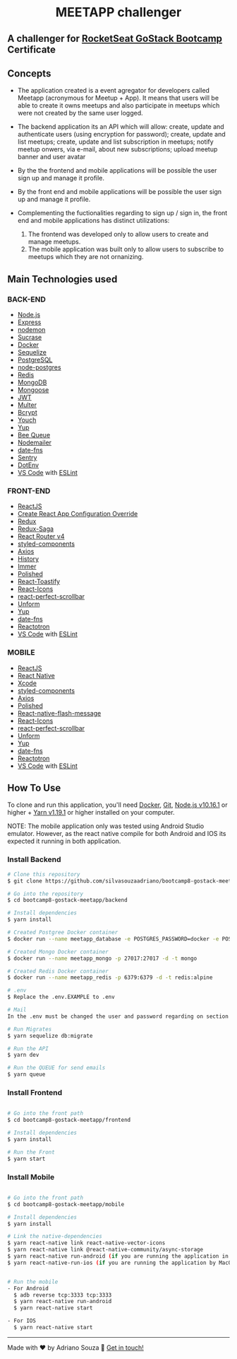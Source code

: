 <h1 align="center">
    MEETAPP challenger
</h1>


## A challenger for [RocketSeat GoStack Bootcamp](https://rocketseat.com.br/bootcamp) Certificate


## Concepts

- The application created is a event agregator for developers called Meetapp (acronymous for Meetup + App). It means that users will be able to create it owns meetups and also participate in meetups which were not created by the same user logged.
- The backend application its an API which will allow: create, update and authenticate users (using encryption for password); create, update and list meetups; create, update and list subscription in meetups; notify meetup onwers, via e-mail, about new subscriptions; upload meetup banner and user avatar
- By the the frontend and mobile applications will be possible the user sign up and manage it profile.
- By the front end and mobile applications will be possible the user sign up and manage it profile.
- Complementing the fuctionalities regarding to sign up / sign in, the front end and mobile applications has distinct utilizations:

  1) The frontend was developed only to allow users to create and manage meetups.
  2) The mobile application was built only to allow users to subscribe to meetups which they are not ornanizing.

## Main Technologies used

### BACK-END
-   [Node.js](https://nodejs.org/en/)
-   [Express](https://expressjs.com/)
-   [nodemon](https://nodemon.io/)
-   [Sucrase](https://github.com/alangpierce/sucrase)
-   [Docker](https://www.docker.com/docker-community)
-   [Sequelize](http://docs.sequelizejs.com/)
-   [PostgreSQL](https://www.postgresql.org/)
-   [node-postgres](https://www.npmjs.com/package/pg)
-   [Redis](https://redis.io/)
-   [MongoDB](https://www.mongodb.com/)
-   [Mongoose](https://mongoosejs.com/)
-   [JWT](https://jwt.io/)
-   [Multer](https://github.com/expressjs/multer)
-   [Bcrypt](https://www.npmjs.com/package/bcrypt)
-   [Youch](https://www.npmjs.com/package/youch)
-   [Yup](https://www.npmjs.com/package/yup)
-   [Bee Queue](https://www.npmjs.com/package/bcrypt)
-   [Nodemailer](https://nodemailer.com/about/)
-   [date-fns](https://date-fns.org/)
-   [Sentry](https://sentry.io/)
-   [DotEnv](https://www.npmjs.com/package/dotenv)
-   [VS Code](https://code.visualstudio.com/) with [ESLint](https://marketplace.visualstudio.com/items?itemName=dbaeumer.vscode-eslint) 

### FRONT-END
-   [ReactJS](https://reactjs.org/)
-   [Create React App Configuration Override](https://github.com/sharegate/craco)
-   [Redux](https://redux.js.org/)
-   [Redux-Saga](https://redux-saga.js.org/)
-   [React Router v4](https://github.com/ReactTraining/react-router)
-   [styled-components](https://www.styled-components.com/)
-   [Axios](https://github.com/axios/axios)
-   [History](https://www.npmjs.com/package/history)
-   [Immer](https://github.com/immerjs/immer)
-   [Polished](https://polished.js.org/)
-   [React-Toastify](https://fkhadra.github.io/react-toastify/)
-   [React-Icons](http://react-icons.github.io/react-icons/)
-   [react-perfect-scrollbar](https://github.com/OpusCapita/react-perfect-scrollbar)
-   [Unform](https://github.com/Rocketseat/unform)
-   [Yup](https://www.npmjs.com/package/yup)
-   [date-fns](https://date-fns.org/)
-   [Reactotron](https://infinite.red/reactotron)
-   [VS Code](https://code.visualstudio.com/) with [ESLint](https://marketplace.visualstudio.com/items?itemName=dbaeumer.vscode-eslint)

### MOBILE
-   [ReactJS](https://reactjs.org/)
-   [React Native](https://facebook.github.io/react-native/)
-   [Xcode](https://developer.apple.com/xcode/)
-   [styled-components](https://www.styled-components.com/)
-   [Axios](https://github.com/axios/axios)
-   [Polished](https://polished.js.org/)
-   [React-native-flash-message](https://github.com/lucasferreira/react-native-flash-message#readme)
-   [React-Icons](http://react-icons.github.io/react-icons/)
-   [react-perfect-scrollbar](https://github.com/OpusCapita/react-perfect-scrollbar)
-   [Unform](https://github.com/Rocketseat/unform)
-   [Yup](https://www.npmjs.com/package/yup)
-   [date-fns](https://date-fns.org/)
-   [Reactotron](https://infinite.red/reactotron)
-   [VS Code](https://code.visualstudio.com/) with [ESLint](https://marketplace.visualstudio.com/items?itemName=dbaeumer.vscode-eslint)




## How To Use

To clone and run this application, you'll need [Docker](https://docs.docker.com/),  [Git](https://git-scm.com), [Node.js v10.16.1](https://nodejs.org/en/) or higher + [Yarn v1.19.1](https://yarnpkg.com/lang/en/) or higher installed on your computer. 

NOTE: The mobile application only was tested using Android Studio emulator. However, as the react native compile for both Android and IOS its expected it running in both application.

### Install Backend
```bash
# Clone this repository
$ git clone https://github.com/silvasouzaadriano/bootcamp8-gostack-meetapp

# Go into the repository
$ cd bootcamp8-gostack-meetapp/backend

# Install dependencies
$ yarn install

# Created Postgree Docker container
$ docker run --name meetapp_database -e POSTGRES_PASSWORD=docker -e POSTGRES_DB=meetapp -p 5432:5432 -d postgres

# Created Mongo Docker container
$ docker run --name meetapp_mongo -p 27017:27017 -d -t mongo

# Created Redis Docker container
$ docker run --name meetapp_redis -p 6379:6379 -d -t redis:alpine

# .env
$ Replace the .env.EXAMPLE to .env

# Mail
In the .env must be changed the user and password regarding on section mail according to created on https://mailtrap.io. Note that this approach was used to simulate the email sending regarding to notifications. The suggestion is to Log in the Mailtrap and create an Inbox called Meetapp then access the inbox created for get the credencials which must be used on on .env, section Mail.

# Run Migrates
$ yarn sequelize db:migrate

# Run the API
$ yarn dev

# Run the QUEUE for send emails
$ yarn queue
```

### Install Frontend
```bash

# Go into the front path
$ cd bootcamp8-gostack-meetapp/frontend

# Install dependencies
$ yarn install

# Run the Front
$ yarn start
```

### Install Mobile
```bash

# Go into the front path
$ cd bootcamp8-gostack-meetapp/mobile

# Install dependencies
$ yarn install

# Link the native-dependencies
$ yarn react-native link react-native-vector-icons
$ yarn react-native link @react-native-community/async-storage
$ yarn react-native run-android (if you are running the application in the Android Studio) OR
$ yarn react-native-run-ios (if you are running the application by MacOS) 


# Run the mobile
- For Android
  $ adb reverse tcp:3333 tcp:3333
  $ yarn react-native run-android
  $ yarn react-native start

- For IOS
  $ yarn react-native start
```

---

Made with ♥ by Adriano Souza :wave: [Get in touch!](https://www.linkedin.com/in/adriano-souza-9b1a1b11)


